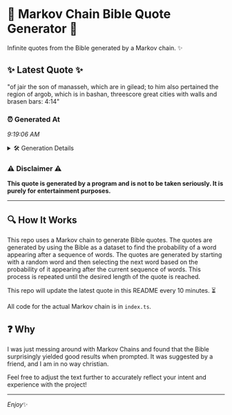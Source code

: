 # 📖 Markov Chain Bible Quote Generator 📖

Infinite quotes from the Bible generated by a Markov chain. ✨

## ✨ Latest Quote ✨
"of jair the son of manasseh, which are in gilead; to him also pertained the region of argob, which is in bashan, threescore great cities with walls and brasen bars: 4:14"

### ⏰ Generated At
*9:19:06 AM*

<details>
    <summary>🛠️ Generation Details</summary>
    <p>
        <strong>🌱 Seed:</strong> of<br>
        <strong>🔄 Iterations:</strong> 30<br>
        <strong>📜 Context History:</strong><br>[ of ]: jair<br>[ of, jair ]: the<br>[ of, jair, the ]: son<br>[ of, jair, the, son ]: of<br>[ of, jair, the, son, of ]: manasseh,<br>[ of, jair, the, son, of, manasseh, ]: which<br>[ jair, the, son, of, manasseh,, which ]: are<br>[ the, son, of, manasseh,, which, are ]: in<br>[ son, of, manasseh,, which, are, in ]: gilead;<br>[ of, manasseh,, which, are, in, gilead; ]: to<br>[ manasseh,, which, are, in, gilead;, to ]: him<br>[ which, are, in, gilead;, to, him ]: also<br>[ are, in, gilead;, to, him, also ]: pertained<br>[ in, gilead;, to, him, also, pertained ]: the<br>[ gilead;, to, him, also, pertained, the ]: region<br>[ to, him, also, pertained, the, region ]: of<br>[ him, also, pertained, the, region, of ]: argob,<br>[ also, pertained, the, region, of, argob, ]: which<br>[ pertained, the, region, of, argob,, which ]: is<br>[ the, region, of, argob,, which, is ]: in<br>[ region, of, argob,, which, is, in ]: bashan,<br>[ of, argob,, which, is, in, bashan, ]: threescore<br>[ argob,, which, is, in, bashan,, threescore ]: great<br>[ which, is, in, bashan,, threescore, great ]: cities<br>[ is, in, bashan,, threescore, great, cities ]: with<br>[ in, bashan,, threescore, great, cities, with ]: walls<br>[ bashan,, threescore, great, cities, with, walls ]: and<br>[ threescore, great, cities, with, walls, and ]: brasen<br>[ great, cities, with, walls, and, brasen ]: bars:<br>[ cities, with, walls, and, brasen, bars: ]: 4:14<br>
    </p>
</details>

### ⚠️ Disclaimer ⚠️
**This quote is generated by a program and is not to be taken seriously. It is purely for entertainment purposes.**

---

## 🔍 How It Works

This repo uses a Markov chain to generate Bible quotes. The quotes are generated by using the Bible as a dataset to find the probability of a word appearing after a sequence of words. The quotes are generated by starting with a random word and then selecting the next word based on the probability of it appearing after the current sequence of words. This process is repeated until the desired length of the quote is reached.

This repo will update the latest quote in this README every 10 minutes. ⏳

All code for the actual Markov chain is in `index.ts`.

## ❓ Why

I was just messing around with Markov Chains and found that the Bible surprisingly yielded good results when prompted. 
It was suggested by a friend, and I am in no way christian.

Feel free to adjust the text further to accurately reflect your intent and experience with the project!

---

*Enjoy*✨
